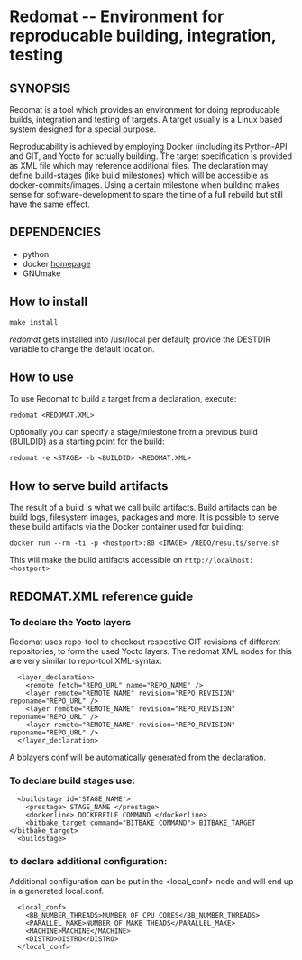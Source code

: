 # Redomat -- Environment for reproducable building, integration, testing

## SYNOPSIS

Redomat is a tool which provides an environment for doing reproducable
builds, integration and testing of targets. A target usually is a
Linux based system designed for a special purpose.

Reproducability is achieved by employing Docker (including its
Python-API and GIT, and Yocto for actually building.
The target specification is provided as XML file which may reference 
additional files. The declaration may define build-stages (like build 
milestones) which will be accessible as docker-commits/images.
Using a certain milestone when building makes sense for 
software-development to spare the time of a full rebuild but still have 
the same effect.


## DEPENDENCIES
* python
* docker [homepage](www.docker.com)
* GNUmake

## How to install

```
make install
```

*redomat* gets installed into /usr/local per default; provide the DESTDIR
variable to change the default location.

## How to use
To use Redomat to build a target from a declaration, execute:

```
redomat <REDOMAT.XML>
```

Optionally you can specify a stage/milestone from a previous
build (BUILDID) as a starting point for the build:

```
redomat -e <STAGE> -b <BUILDID> <REDOMAT.XML>
```

## How to serve build artifacts

The result of a build is what we call build artifacts. Build
artifacts can be build logs, filesystem images, packages and
more. It is possible to serve these build artifacts via the
Docker container used for building:

```
docker run --rm -ti -p <hostport>:80 <IMAGE> /REDO/results/serve.sh
```

This will make the build artifacts accessible on `http://localhost:<hostport>`

## REDOMAT.XML reference guide

### To declare the Yocto layers 

Redomat uses repo-tool to checkout respective GIT revisions of different 
repositories, to form the used Yocto layers. The redomat XML nodes for this
are very similar to repo-tool XML-syntax:
```
  <layer_declaration>
    <remote fetch="REPO_URL" name="REPO_NAME" />
    <layer remote="REMOTE_NAME" revision="REPO_REVISION" reponame="REPO_URL" />
    <layer remote="REMOTE_NAME" revision="REPO_REVISION" reponame="REPO_URL" />
    <layer remote="REMOTE_NAME" revision="REPO_REVISION" reponame="REPO_URL" />
  </layer_declaration>
```

A bblayers.conf will be automatically generated from the declaration.

### To declare build stages use:
```
  <buildstage id='STAGE_NAME'>
    <prestage> STAGE_NAME </prestage>
    <dockerline> DOCKERFILE COMMAND </dockerline>
    <bitbake_target command="BITBAKE COMMAND"> BITBAKE_TARGET </bitbake_target> 
  <buildstage>
```

### to declare additional configuration:

Additional configuration can be put in the <local_conf> node
and will end up in a generated local.conf.

```
  <local_conf>
    <BB_NUMBER_THREADS>NUMBER OF CPU CORES</BB_NUMBER_THREADS>
    <PARALLEL_MAKE>NUMBER OF MAKE THEADS</PARALLEL_MAKE>
    <MACHINE>MACHINE</MACHINE>
    <DISTRO>DISTRO</DISTRO>
  </local_conf>
```

